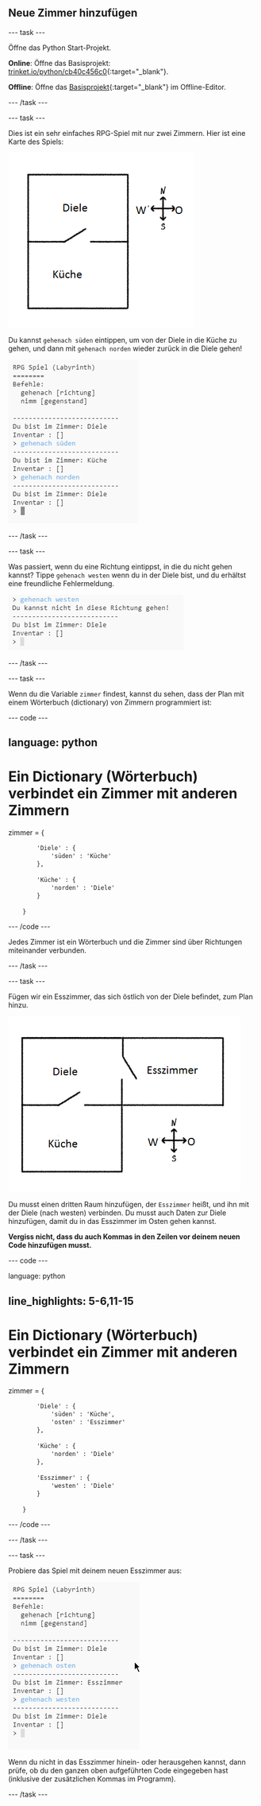 ## Neue Zimmer hinzufügen

--- task ---

Öffne das Python Start-Projekt.

**Online**: Öffne das Basisprojekt: [trinket.io/python/cb40c456c0](https://trinket.io/python/cb40c456c0){:target="_blank"}.

**Offline**: Öffne das [Basisprojekt](http://rpf.io/p/de-DE/rpg-go){:target="_blank"} im Offline-Editor.

--- /task ---

--- task ---

Dies ist ein sehr einfaches RPG-Spiel mit nur zwei Zimmern. Hier ist eine Karte des Spiels:

![Screenshot](images/rpg-map1.png)

Du kannst `gehenach süden` eintippen, um von der Diele in die Küche zu gehen, und dann mit `gehenach norden` wieder zurück in die Diele gehen!

![Screenshot](images/rpg-controls.png)

--- /task ---

--- task ---

Was passiert, wenn du eine Richtung eintippst, in die du nicht gehen kannst? Tippe `gehenach westen` wenn du in der Diele bist, und du erhältst eine freundliche Fehlermeldung.

![Screenshot](images/rpg-error.png)

--- /task ---

--- task ---

Wenn du die Variable `zimmer` findest, kannst du sehen, dass der Plan mit einem Wörterbuch (dictionary) von Zimmern programmiert ist:

--- code ---

## language: python

# Ein Dictionary (Wörterbuch) verbindet ein Zimmer mit anderen Zimmern

zimmer = {

            'Diele' : {
                'süden' : 'Küche'
            },
    
            'Küche' : {
                'norden' : 'Diele'
            }
    
        }
    

--- /code ---

Jedes Zimmer ist ein Wörterbuch und die Zimmer sind über Richtungen miteinander verbunden.

--- /task ---

--- task ---

Fügen wir ein Esszimmer, das sich östlich von der Diele befindet, zum Plan hinzu.

![Screenshot](images/rpg-dining.png)

Du musst einen dritten Raum hinzufügen, der `Esszimmer` heißt, und ihn mit der Diele (nach westen) verbinden. Du musst auch Daten zur Diele hinzufügen, damit du in das Esszimmer im Osten gehen kannst.

**Vergiss nicht, dass du auch Kommas in den Zeilen vor deinem neuen Code hinzufügen musst.**

--- code ---

language: python

## line_highlights: 5-6,11-15

# Ein Dictionary (Wörterbuch) verbindet ein Zimmer mit anderen Zimmern

zimmer = {

            'Diele' : {
                'süden' : 'Küche',
                'osten' : 'Esszimmer'
            },
    
            'Küche' : {
                'norden' : 'Diele'
            },
    
            'Esszimmer' : {
                'westen' : 'Diele'
            }
    
        }
    

--- /code ---

--- /task ---

--- task ---

Probiere das Spiel mit deinem neuen Esszimmer aus:

![Screenshot](images/rpg-dining-test.png)

Wenn du nicht in das Esszimmer hinein- oder herausgehen kannst, dann prüfe, ob du den ganzen oben aufgeführten Code eingegeben hast (inklusive der zusätzlichen Kommas im Programm).

--- /task ---